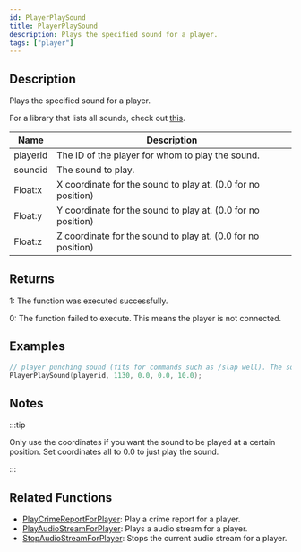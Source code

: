 ```yaml
---
id: PlayerPlaySound
title: PlayerPlaySound
description: Plays the specified sound for a player.
tags: ["player"]
---
```


## Description

Plays the specified sound for a player.

For a library that lists all sounds, check out [this](https://github.com/WoutProvost/samp-sound-array).

| Name     | Description                                                  |
| -------- | ------------------------------------------------------------ |
| playerid | The ID of the player for whom to play the sound.             |
| soundid  | The sound to play.                                           |
| Float:x  | X coordinate for the sound to play at. (0.0 for no position) |
| Float:y  | Y coordinate for the sound to play at. (0.0 for no position) |
| Float:z  | Z coordinate for the sound to play at. (0.0 for no position) |

## Returns

1: The function was executed successfully.

0: The function failed to execute. This means the player is not connected.

## Examples

```c
// player punching sound (fits for commands such as /slap well). The sound will be quiet, as the source is actually 10 meters above the player.
PlayerPlaySound(playerid, 1130, 0.0, 0.0, 10.0);
```

## Notes

:::tip

Only use the coordinates if you want the sound to be played at a certain position. Set coordinates all to 0.0 to just play the sound.

:::

## Related Functions

- [PlayCrimeReportForPlayer](PlayCrimeReportForPlayer.md): Play a crime report for a player.
- [PlayAudioStreamForPlayer](PlayAudioStreamForPlayer.md): Plays a audio stream for a player.
- [StopAudioStreamForPlayer](StopAudioStreamForPlayer.md): Stops the current audio stream for a player.
